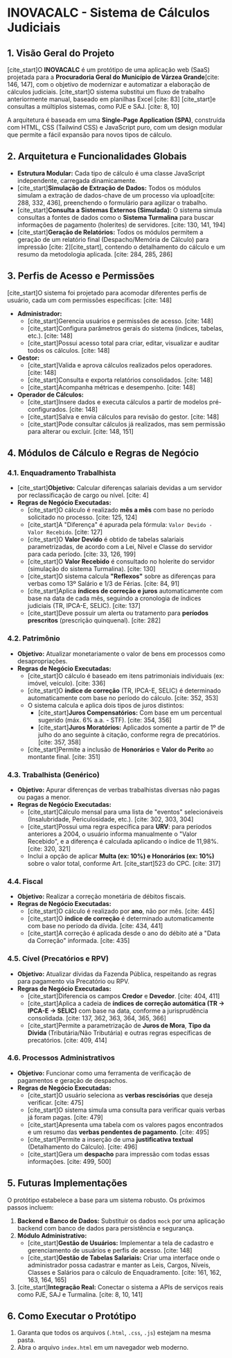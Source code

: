 # INOVACALC - Sistema de Cálculos Judiciais

## 1. Visão Geral do Projeto

[cite_start]O **INOVACALC** é um protótipo de uma aplicação web (SaaS) projetada para a **Procuradoria Geral do Município de Várzea Grande**[cite: 146, 147], com o objetivo de modernizar e automatizar a elaboração de cálculos judiciais. [cite_start]O sistema substitui um fluxo de trabalho anteriormente manual, baseado em planilhas Excel [cite: 83] [cite_start]e consultas a múltiplos sistemas, como PJE e SAJ. [cite: 8, 10]

A arquitetura é baseada em uma **Single-Page Application (SPA)**, construída com HTML, CSS (Tailwind CSS) e JavaScript puro, com um design modular que permite a fácil expansão para novos tipos de cálculo.

## 2. Arquitetura e Funcionalidades Globais

- **Estrutura Modular:** Cada tipo de cálculo é uma classe JavaScript independente, carregada dinamicamente.
- [cite_start]**Simulação de Extração de Dados:** Todos os módulos simulam a extração de dados-chave de um processo via upload[cite: 288, 332, 436], preenchendo o formulário para agilizar o trabalho.
- [cite_start]**Consulta a Sistemas Externos (Simulada):** O sistema simula consultas a fontes de dados como o **Sistema Turmalina** para buscar informações de pagamento (holerites) de servidores. [cite: 130, 141, 194]
- [cite_start]**Geração de Relatórios:** Todos os módulos permitem a geração de um relatório final (Despacho/Memória de Cálculo) para impressão [cite: 2][cite_start], contendo o detalhamento do cálculo e um resumo da metodologia aplicada. [cite: 284, 285, 286]

## 3. Perfis de Acesso e Permissões

[cite_start]O sistema foi projetado para acomodar diferentes perfis de usuário, cada um com permissões específicas: [cite: 148]

* **Administrador:**
    * [cite_start]Gerencia usuários e permissões de acesso. [cite: 148]
    * [cite_start]Configura parâmetros gerais do sistema (índices, tabelas, etc.). [cite: 148]
    * [cite_start]Possui acesso total para criar, editar, visualizar e auditar todos os cálculos. [cite: 148]
* **Gestor:**
    * [cite_start]Valida e aprova cálculos realizados pelos operadores. [cite: 148]
    * [cite_start]Consulta e exporta relatórios consolidados. [cite: 148]
    * [cite_start]Acompanha métricas e desempenho. [cite: 148]
* **Operador de Cálculos:**
    * [cite_start]Insere dados e executa cálculos a partir de modelos pré-configurados. [cite: 148]
    * [cite_start]Salva e envia cálculos para revisão do gestor. [cite: 148]
    * [cite_start]Pode consultar cálculos já realizados, mas sem permissão para alterar ou excluir. [cite: 148, 151]

## 4. Módulos de Cálculo e Regras de Negócio

### 4.1. Enquadramento Trabalhista

* [cite_start]**Objetivo:** Calcular diferenças salariais devidas a um servidor por reclassificação de cargo ou nível. [cite: 4]
* **Regras de Negócio Executadas:**
    * [cite_start]O cálculo é realizado **mês a mês** com base no período solicitado no processo. [cite: 125, 124]
    * [cite_start]A "Diferença" é apurada pela fórmula: `Valor Devido - Valor Recebido`. [cite: 127]
    * [cite_start]O **Valor Devido** é obtido de tabelas salariais parametrizadas, de acordo com a Lei, Nível e Classe do servidor para cada período. [cite: 33, 126, 199]
    * [cite_start]O **Valor Recebido** é consultado no holerite do servidor (simulação do sistema Turmalina). [cite: 130]
    * [cite_start]O sistema calcula **"Reflexos"** sobre as diferenças para verbas como 13º Salário e 1/3 de Férias. [cite: 84, 91]
    * [cite_start]Aplica **índices de correção e juros** automaticamente com base na data de cada mês, seguindo a cronologia de índices judiciais (TR, IPCA-E, SELIC). [cite: 137]
    * [cite_start]Deve possuir um alerta ou tratamento para **períodos prescritos** (prescrição quinquenal). [cite: 282]

### 4.2. Patrimônio

* **Objetivo:** Atualizar monetariamente o valor de bens em processos como desapropriações.
* **Regras de Negócio Executadas:**
    * [cite_start]O cálculo é baseado em itens patrimoniais individuais (ex: imóvel, veículo). [cite: 336]
    * [cite_start]O **índice de correção** (TR, IPCA-E, SELIC) é determinado automaticamente com base no período do cálculo. [cite: 352, 353]
    * O sistema calcula e aplica dois tipos de juros distintos:
        * [cite_start]**Juros Compensatórios:** Com base em um percentual sugerido (máx. 6% a.a. - STF). [cite: 354, 356]
        * [cite_start]**Juros Moratórios:** Aplicados somente a partir de 1º de julho do ano seguinte à citação, conforme regra de precatórios. [cite: 357, 358]
    * [cite_start]Permite a inclusão de **Honorários** e **Valor do Perito** ao montante final. [cite: 351]

### 4.3. Trabalhista (Genérico)

* **Objetivo:** Apurar diferenças de verbas trabalhistas diversas não pagas ou pagas a menor.
* **Regras de Negócio Executadas:**
    * [cite_start]Cálculo mensal para uma lista de "eventos" selecionáveis (Insalubridade, Periculosidade, etc.). [cite: 302, 303, 304]
    * [cite_start]Possui uma regra específica para **URV**: para períodos anteriores a 2004, o usuário informa manualmente o "Valor Recebido", e a diferença é calculada aplicando o índice de 11,98%. [cite: 320, 321]
    * Inclui a opção de aplicar **Multa (ex: 10%) e Honorários (ex: 10%)** sobre o valor total, conforme Art. [cite_start]523 do CPC. [cite: 317]

### 4.4. Fiscal

* **Objetivo:** Realizar a correção monetária de débitos fiscais.
* **Regras de Negócio Executadas:**
    * [cite_start]O cálculo é realizado por **ano**, não por mês. [cite: 445]
    * [cite_start]O **índice de correção** é determinado automaticamente com base no período da dívida. [cite: 434, 441]
    * [cite_start]A correção é aplicada desde o ano do débito até a "Data da Correção" informada. [cite: 435]

### 4.5. Cível (Precatórios e RPV)

* **Objetivo:** Atualizar dívidas da Fazenda Pública, respeitando as regras para pagamento via Precatório ou RPV.
* **Regras de Negócio Executadas:**
    * [cite_start]Diferencia os campos **Credor** e **Devedor**. [cite: 404, 411]
    * [cite_start]Aplica a cadeia de **índices de correção automática (TR → IPCA-E → SELIC)** com base na data, conforme a jurisprudência consolidada. [cite: 137, 362, 363, 364, 365, 366]
    * [cite_start]Permite a parametrização de **Juros de Mora**, **Tipo da Dívida** (Tributária/Não Tributária) e outras regras específicas de precatórios. [cite: 409, 414]

### 4.6. Processos Administrativos

* **Objetivo:** Funcionar como uma ferramenta de verificação de pagamentos e geração de despachos.
* **Regras de Negócio Executadas:**
    * [cite_start]O usuário seleciona as **verbas rescisórias** que deseja verificar. [cite: 475]
    * [cite_start]O sistema simula uma consulta para verificar quais verbas já foram pagas. [cite: 479]
    * [cite_start]Apresenta uma tabela com os valores pagos encontrados e um resumo das **verbas pendentes de pagamento**. [cite: 495]
    * [cite_start]Permite a inserção de uma **justificativa textual** (Detalhamento do Cálculo). [cite: 496]
    * [cite_start]Gera um **despacho** para impressão com todas essas informações. [cite: 499, 500]

## 5. Futuras Implementações

O protótipo estabelece a base para um sistema robusto. Os próximos passos incluem:

1.  **Backend e Banco de Dados:** Substituir os dados `mock` por uma aplicação backend com banco de dados para persistência e segurança.
2.  **Módulo Administrativo:**
    * [cite_start]**Gestão de Usuários:** Implementar a tela de cadastro e gerenciamento de usuários e perfis de acesso. [cite: 148]
    * [cite_start]**Gestão de Tabelas Salariais:** Criar uma interface onde o administrador possa cadastrar e manter as Leis, Cargos, Níveis, Classes e Salários para o cálculo de Enquadramento. [cite: 161, 162, 163, 164, 165]
3.  [cite_start]**Integração Real:** Conectar o sistema a APIs de serviços reais como PJE, SAJ e Turmalina. [cite: 8, 10, 141]

## 6. Como Executar o Protótipo

1.  Garanta que todos os arquivos (`.html`, `.css`, `.js`) estejam na mesma pasta.
2.  Abra o arquivo `index.html` em um navegador web moderno.
